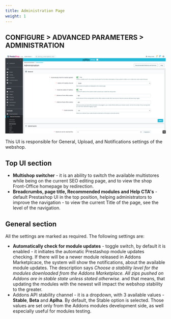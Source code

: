 ```yaml
---
title: Administration Page
weight: 1
---
```


## CONFIGURE > ADVANCED PARAMETERS > ADMINISTRATION

![Administration](static/img/configure-administration.png)

This UI is responsible for General, Upload, and Notifications settings of the webshop.

## Top UI section

- **Multishop switcher** - it is an ability to switch the available multistores while being on the current SEO editing page, and to view the shop Front-Office homepage by redirection.
- **Breadcrumbs, page title, Recommended modules and Help CTA's** - default Prestashop UI in the top position, helping administrators to improve the navigation - to view the current Title of the page, see the level of the navigation.

## General section

All the settings are marked as required. The following settings are:
- **Automatically check for module updates** - toggle switch, by default it is enabled - it initiates the automatic Prestashop module updates checking. If there will be a newer module released in Addons Marketplcace, the system will show the notifications, about the available module updates. The description says _Choose a stability level for the modules downloaded from the Addons Marketplace. All zips pushed on Addons are in stable state unless stated otherwise._ and that means, that updating the modules with the newest will impact the webshop stability to the greater.
- Addons API stability channel - it is a dropdown, with 3 available values - **Stable**, **Beta** and **Aplha**. By default, the Stable option is selected. Those values are set only from the Addons modules development side, as well especially useful for modules testing.
